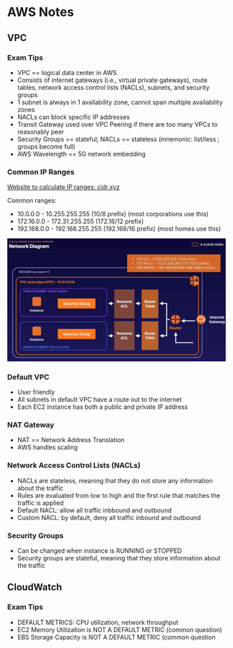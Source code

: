 # AWS Notes

## VPC

### Exam Tips

- VPC == logical data center in AWS
- Consists of internet gateways (i.e., virtual private gateways), route tables, network access control lists (NACLs), subnets, and security groups
- 1 subnet is always in 1 availability zone, cannot span multiple availability zones
- NACLs can block specific IP addresses
- Transit Gateway used over VPC Peering if there are too many VPCs to reasonably peer
- Security Groups == stateful; NACLs == stateless (mnemonic: list/less ; groups become full)
- AWS Wavelength == 5G network embedding

### Common IP Ranges

[Website to calculate IP ranges: cidr.xyz](https://cidr.xyz)

Common ranges:

- 10.0.0.0 - 10.255.255.255 (10/8 prefix) (most corporations use this)
- 172.16.0.0 - 172.31.255.255 (172.16/12 prefix)
- 192.168.0.0 - 192.168.255.255 (192.168/16 prefix) (most homes use this)

![Diagram of a VPC](./images/vpc-network-diagram-acloudguru.png)

### Default VPC

- User friendly
- All subnets in default VPC have a route out to the internet
- Each EC2 instance has both a public and private IP address

### NAT Gateway

- NAT == Network Address Translation
- AWS handles scaling

### Network Access Control Lists (NACLs)

- NACLs are stateless, meaning that they do not store any information about the traffic
- Rules are evaluated from low to high and the first rule that matches the traffic is applied
- Default NACL: allow all traffic inbbound and outbound
- Custom NACL: by default, deny all traffic inbound and outbound

### Security Groups

- Can be changed when instance is RUNNING or STOPPED
- Security groups are stateful, meaning that they store information about the traffic

## CloudWatch

### Exam Tips

- DEFAULT METRICS: CPU utilization, network throughput
- EC2 Memory Utilization is NOT A DEFAULT METRIC (common question)
- EBS Storage Capacity is NOT A DEFAULT METRIC (common question
